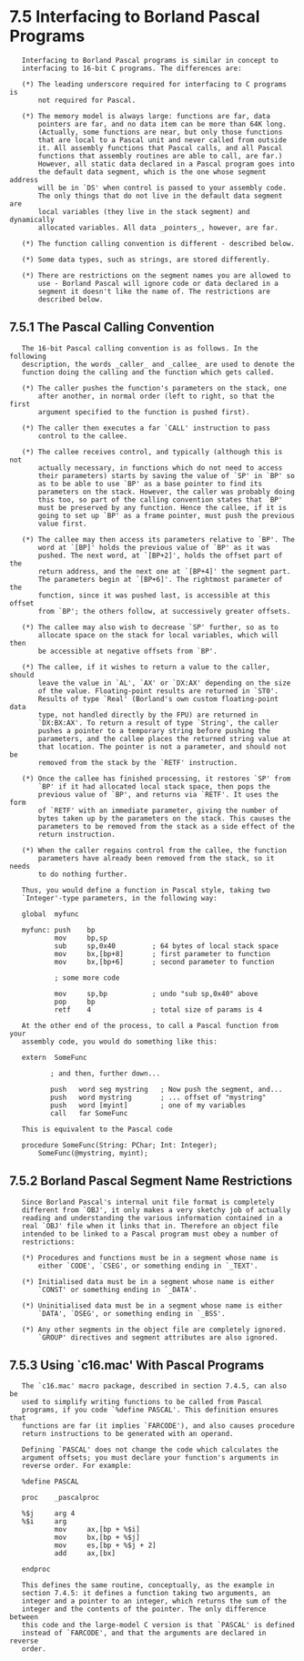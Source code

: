7.5 Interfacing to Borland Pascal Programs
=====

       Interfacing to Borland Pascal programs is similar in concept to
       interfacing to 16-bit C programs. The differences are:

       (*) The leading underscore required for interfacing to C programs is
           not required for Pascal.

       (*) The memory model is always large: functions are far, data
           pointers are far, and no data item can be more than 64K long.
           (Actually, some functions are near, but only those functions
           that are local to a Pascal unit and never called from outside
           it. All assembly functions that Pascal calls, and all Pascal
           functions that assembly routines are able to call, are far.)
           However, all static data declared in a Pascal program goes into
           the default data segment, which is the one whose segment address
           will be in `DS' when control is passed to your assembly code.
           The only things that do not live in the default data segment are
           local variables (they live in the stack segment) and dynamically
           allocated variables. All data _pointers_, however, are far.

       (*) The function calling convention is different - described below.

       (*) Some data types, such as strings, are stored differently.

       (*) There are restrictions on the segment names you are allowed to
           use - Borland Pascal will ignore code or data declared in a
           segment it doesn't like the name of. The restrictions are
           described below.

## 7.5.1 The Pascal Calling Convention

       The 16-bit Pascal calling convention is as follows. In the following
       description, the words _caller_ and _callee_ are used to denote the
       function doing the calling and the function which gets called.

       (*) The caller pushes the function's parameters on the stack, one
           after another, in normal order (left to right, so that the first
           argument specified to the function is pushed first).

       (*) The caller then executes a far `CALL' instruction to pass
           control to the callee.

       (*) The callee receives control, and typically (although this is not
           actually necessary, in functions which do not need to access
           their parameters) starts by saving the value of `SP' in `BP' so
           as to be able to use `BP' as a base pointer to find its
           parameters on the stack. However, the caller was probably doing
           this too, so part of the calling convention states that `BP'
           must be preserved by any function. Hence the callee, if it is
           going to set up `BP' as a frame pointer, must push the previous
           value first.

       (*) The callee may then access its parameters relative to `BP'. The
           word at `[BP]' holds the previous value of `BP' as it was
           pushed. The next word, at `[BP+2]', holds the offset part of the
           return address, and the next one at `[BP+4]' the segment part.
           The parameters begin at `[BP+6]'. The rightmost parameter of the
           function, since it was pushed last, is accessible at this offset
           from `BP'; the others follow, at successively greater offsets.

       (*) The callee may also wish to decrease `SP' further, so as to
           allocate space on the stack for local variables, which will then
           be accessible at negative offsets from `BP'.

       (*) The callee, if it wishes to return a value to the caller, should
           leave the value in `AL', `AX' or `DX:AX' depending on the size
           of the value. Floating-point results are returned in `ST0'.
           Results of type `Real' (Borland's own custom floating-point data
           type, not handled directly by the FPU) are returned in
           `DX:BX:AX'. To return a result of type `String', the caller
           pushes a pointer to a temporary string before pushing the
           parameters, and the callee places the returned string value at
           that location. The pointer is not a parameter, and should not be
           removed from the stack by the `RETF' instruction.

       (*) Once the callee has finished processing, it restores `SP' from
           `BP' if it had allocated local stack space, then pops the
           previous value of `BP', and returns via `RETF'. It uses the form
           of `RETF' with an immediate parameter, giving the number of
           bytes taken up by the parameters on the stack. This causes the
           parameters to be removed from the stack as a side effect of the
           return instruction.

       (*) When the caller regains control from the callee, the function
           parameters have already been removed from the stack, so it needs
           to do nothing further.

       Thus, you would define a function in Pascal style, taking two
       `Integer'-type parameters, in the following way:

       global  myfunc 
       
       myfunc: push    bp 
               mov     bp,sp 
               sub     sp,0x40         ; 64 bytes of local stack space 
               mov     bx,[bp+8]       ; first parameter to function 
               mov     bx,[bp+6]       ; second parameter to function 
       
               ; some more code 
       
               mov     sp,bp           ; undo "sub sp,0x40" above 
               pop     bp 
               retf    4               ; total size of params is 4

       At the other end of the process, to call a Pascal function from your
       assembly code, you would do something like this:

       extern  SomeFunc 
       
              ; and then, further down... 
       
              push   word seg mystring   ; Now push the segment, and... 
              push   word mystring       ; ... offset of "mystring" 
              push   word [myint]        ; one of my variables 
              call   far SomeFunc

       This is equivalent to the Pascal code

       procedure SomeFunc(String: PChar; Int: Integer); 
           SomeFunc(@mystring, myint);

## 7.5.2 Borland Pascal Segment Name Restrictions

       Since Borland Pascal's internal unit file format is completely
       different from `OBJ', it only makes a very sketchy job of actually
       reading and understanding the various information contained in a
       real `OBJ' file when it links that in. Therefore an object file
       intended to be linked to a Pascal program must obey a number of
       restrictions:

       (*) Procedures and functions must be in a segment whose name is
           either `CODE', `CSEG', or something ending in `_TEXT'.

       (*) Initialised data must be in a segment whose name is either
           `CONST' or something ending in `_DATA'.

       (*) Uninitialised data must be in a segment whose name is either
           `DATA', `DSEG', or something ending in `_BSS'.

       (*) Any other segments in the object file are completely ignored.
           `GROUP' directives and segment attributes are also ignored.

## 7.5.3 Using `c16.mac' With Pascal Programs

       The `c16.mac' macro package, described in section 7.4.5, can also be
       used to simplify writing functions to be called from Pascal
       programs, if you code `%define PASCAL'. This definition ensures that
       functions are far (it implies `FARCODE'), and also causes procedure
       return instructions to be generated with an operand.

       Defining `PASCAL' does not change the code which calculates the
       argument offsets; you must declare your function's arguments in
       reverse order. For example:

       %define PASCAL 
       
       proc    _pascalproc 
       
       %$j     arg 4 
       %$i     arg 
               mov     ax,[bp + %$i] 
               mov     bx,[bp + %$j] 
               mov     es,[bp + %$j + 2] 
               add     ax,[bx] 
       
       endproc

       This defines the same routine, conceptually, as the example in
       section 7.4.5: it defines a function taking two arguments, an
       integer and a pointer to an integer, which returns the sum of the
       integer and the contents of the pointer. The only difference between
       this code and the large-model C version is that `PASCAL' is defined
       instead of `FARCODE', and that the arguments are declared in reverse
       order.
